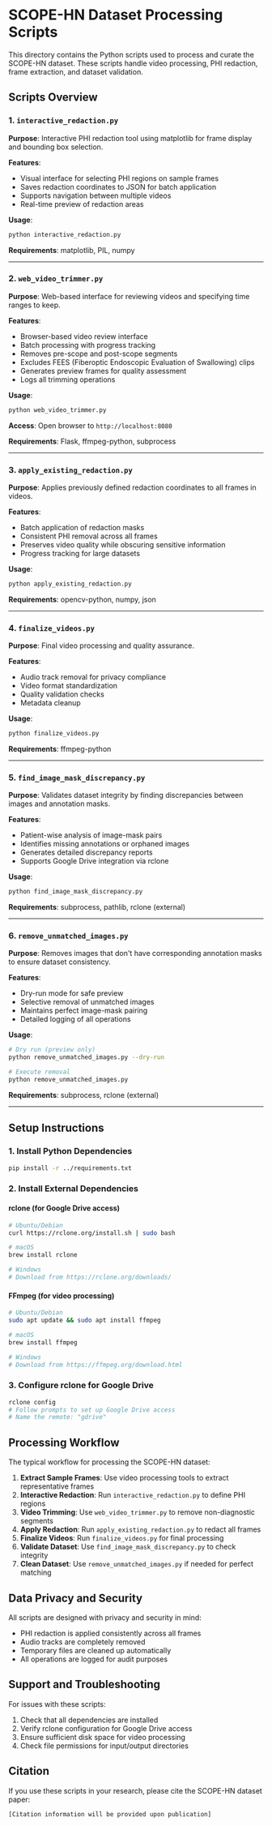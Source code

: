 # SCOPE-HN Dataset Processing Scripts

This directory contains the Python scripts used to process and curate the SCOPE-HN dataset. These scripts handle video processing, PHI redaction, frame extraction, and dataset validation.

## Scripts Overview

### 1. `interactive_redaction.py`
**Purpose**: Interactive PHI redaction tool using matplotlib for frame display and bounding box selection.

**Features**:
- Visual interface for selecting PHI regions on sample frames
- Saves redaction coordinates to JSON for batch application
- Supports navigation between multiple videos
- Real-time preview of redaction areas

**Usage**:
```bash
python interactive_redaction.py
```

**Requirements**: matplotlib, PIL, numpy

---

### 2. `web_video_trimmer.py`
**Purpose**: Web-based interface for reviewing videos and specifying time ranges to keep.

**Features**:
- Browser-based video review interface
- Batch processing with progress tracking
- Removes pre-scope and post-scope segments
- Excludes FEES (Fiberoptic Endoscopic Evaluation of Swallowing) clips
- Generates preview frames for quality assessment
- Logs all trimming operations

**Usage**:
```bash
python web_video_trimmer.py
```

**Access**: Open browser to `http://localhost:8080`

**Requirements**: Flask, ffmpeg-python, subprocess

---

### 3. `apply_existing_redaction.py`
**Purpose**: Applies previously defined redaction coordinates to all frames in videos.

**Features**:
- Batch application of redaction masks
- Consistent PHI removal across all frames
- Preserves video quality while obscuring sensitive information
- Progress tracking for large datasets

**Usage**:
```bash
python apply_existing_redaction.py
```

**Requirements**: opencv-python, numpy, json

---

### 4. `finalize_videos.py`
**Purpose**: Final video processing and quality assurance.

**Features**:
- Audio track removal for privacy compliance
- Video format standardization
- Quality validation checks
- Metadata cleanup

**Usage**:
```bash
python finalize_videos.py
```

**Requirements**: ffmpeg-python

---

### 5. `find_image_mask_discrepancy.py`
**Purpose**: Validates dataset integrity by finding discrepancies between images and annotation masks.

**Features**:
- Patient-wise analysis of image-mask pairs
- Identifies missing annotations or orphaned images
- Generates detailed discrepancy reports
- Supports Google Drive integration via rclone

**Usage**:
```bash
python find_image_mask_discrepancy.py
```

**Requirements**: subprocess, pathlib, rclone (external)

---

### 6. `remove_unmatched_images.py`
**Purpose**: Removes images that don't have corresponding annotation masks to ensure dataset consistency.

**Features**:
- Dry-run mode for safe preview
- Selective removal of unmatched images
- Maintains perfect image-mask pairing
- Detailed logging of all operations

**Usage**:
```bash
# Dry run (preview only)
python remove_unmatched_images.py --dry-run

# Execute removal
python remove_unmatched_images.py
```

**Requirements**: subprocess, rclone (external)

---

## Setup Instructions

### 1. Install Python Dependencies
```bash
pip install -r ../requirements.txt
```

### 2. Install External Dependencies

#### rclone (for Google Drive access)
```bash
# Ubuntu/Debian
curl https://rclone.org/install.sh | sudo bash

# macOS
brew install rclone

# Windows
# Download from https://rclone.org/downloads/
```

#### FFmpeg (for video processing)
```bash
# Ubuntu/Debian
sudo apt update && sudo apt install ffmpeg

# macOS
brew install ffmpeg

# Windows
# Download from https://ffmpeg.org/download.html
```

### 3. Configure rclone for Google Drive
```bash
rclone config
# Follow prompts to set up Google Drive access
# Name the remote: "gdrive"
```

## Processing Workflow

The typical workflow for processing the SCOPE-HN dataset:

1. **Extract Sample Frames**: Use video processing tools to extract representative frames
2. **Interactive Redaction**: Run `interactive_redaction.py` to define PHI regions
3. **Video Trimming**: Use `web_video_trimmer.py` to remove non-diagnostic segments
4. **Apply Redaction**: Run `apply_existing_redaction.py` to redact all frames
5. **Finalize Videos**: Run `finalize_videos.py` for final processing
6. **Validate Dataset**: Use `find_image_mask_discrepancy.py` to check integrity
7. **Clean Dataset**: Use `remove_unmatched_images.py` if needed for perfect matching

## Data Privacy and Security

All scripts are designed with privacy and security in mind:
- PHI redaction is applied consistently across all frames
- Audio tracks are completely removed
- Temporary files are cleaned up automatically
- All operations are logged for audit purposes

## Support and Troubleshooting

For issues with these scripts:
1. Check that all dependencies are installed
2. Verify rclone configuration for Google Drive access
3. Ensure sufficient disk space for video processing
4. Check file permissions for input/output directories

## Citation

If you use these scripts in your research, please cite the SCOPE-HN dataset paper:
```
[Citation information will be provided upon publication]
```
